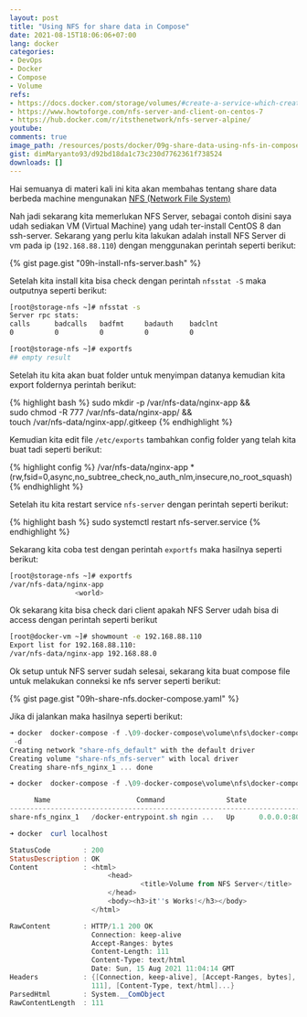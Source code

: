 ```yaml
---
layout: post
title: "Using NFS for share data in Compose"
date: 2021-08-15T18:06:06+07:00
lang: docker
categories:
- DevOps
- Docker
- Compose
- Volume
refs: 
- https://docs.docker.com/storage/volumes/#create-a-service-which-creates-an-nfs-volume
- https://www.howtoforge.com/nfs-server-and-client-on-centos-7
- https://hub.docker.com/r/itsthenetwork/nfs-server-alpine/
youtube: 
comments: true
image_path: /resources/posts/docker/09g-share-data-using-nfs-in-compose
gist: dimMaryanto93/d92bd18da1c73c230d7762361f738524
downloads: []
---
```


Hai semuanya di materi kali ini kita akan membahas tentang share data berbeda machine mengunakan [NFS (Network File System)](https://en.wikipedia.org/wiki/Network_File_System)

Nah jadi sekarang kita memerlukan NFS Server, sebagai contoh disini saya udah sediakan VM (Virtual Machine) yang udah ter-install CentOS 8 dan ssh-server. Sekarang yang perlu kita lakukan adalah install NFS Server di vm pada ip (`192.168.88.110`) dengan menggunakan perintah seperti berikut: 

{% gist page.gist "09h-install-nfs-server.bash" %}

Setelah kita install kita bisa check dengan perintah `nfsstat -S` maka outputnya seperti berikut:

```bash
[root@storage-nfs ~]# nfsstat -s
Server rpc stats:
calls      badcalls   badfmt     badauth    badclnt
0          0          0          0          0

[root@storage-nfs ~]# exportfs
## empty result
```

Setelah itu kita akan buat folder untuk menyimpan datanya kemudian kita export foldernya perintah berikut:

{% highlight bash %}
sudo mkdir -p /var/nfs-data/nginx-app && \
sudo chmod -R 777 /var/nfs-data/nginx-app/ && \
touch /var/nfs-data/nginx-app/.gitkeep
{% endhighlight %}

Kemudian kita edit file `/etc/exports` tambahkan config folder yang telah kita buat tadi seperti berikut:

{% highlight config %}
/var/nfs-data/nginx-app *(rw,fsid=0,async,no_subtree_check,no_auth_nlm,insecure,no_root_squash)
{% endhighlight %}

Setelah itu kita restart service `nfs-server` dengan perintah seperti berikut:

{% highlight bash %}
sudo systemctl restart nfs-server.service
{% endhighlight %}

Sekarang kita coba test dengan perintah `exportfs` maka hasilnya seperti berikut:

```bash
[root@storage-nfs ~]# exportfs
/var/nfs-data/nginx-app
                <world>
```

Ok sekarang kita bisa check dari client apakah NFS Server udah bisa di access dengan perintah seperti berikut

```bash
[root@docker-vm ~]# showmount -e 192.168.88.110
Export list for 192.168.88.110:
/var/nfs-data/nginx-app 192.168.88.0
```

Ok setup untuk NFS server sudah selesai, sekarang kita buat compose file untuk melakukan conneksi ke nfs server seperti berikut:

{% gist page.gist "09h-share-nfs.docker-compose.yaml" %}

Jika di jalankan maka hasilnya seperti berikut:

```powershell
➜ docker  docker-compose -f .\09-docker-compose\volume\nfs\docker-compose.yaml -p share-nfs up
 -d
Creating network "share-nfs_default" with the default driver
Creating volume "share-nfs_nfs-server" with local driver
Creating share-nfs_nginx_1 ... done

➜ docker  docker-compose -f .\09-docker-compose\volume\nfs\docker-compose.yaml -p share-nfs ps

      Name                     Command               State                Ports
---------------------------------------------------------------------------------------------
share-nfs_nginx_1   /docker-entrypoint.sh ngin ...   Up      0.0.0.0:80->80/tcp,:::80->80/tcp

➜ docker  curl localhost

StatusCode        : 200
StatusDescription : OK
Content           : <html>
                        <head>
                                <title>Volume from NFS Server</title>
                        </head>
                        <body><h3>it''s Works!</h3></body>
                    </html>

RawContent        : HTTP/1.1 200 OK
                    Connection: keep-alive
                    Accept-Ranges: bytes
                    Content-Length: 111
                    Content-Type: text/html
                    Date: Sun, 15 Aug 2021 11:04:14 GMT
Headers           : {[Connection, keep-alive], [Accept-Ranges, bytes], [Content-Length,
                    111], [Content-Type, text/html]...}
ParsedHtml        : System.__ComObject
RawContentLength  : 111
```